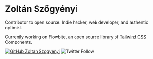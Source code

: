 # Zoltán Szőgyényi

Contributor to open source. Indie hacker, web developer, and authentic optimist.

Currently working on Flowbite, an open source library of [Tailwind CSS Components](https://flowbite.com/docs/getting-started/introduction/).

[![GitHub Zoltan Szogyenyi](https://img.shields.io/github/followers/heychazza?label=follow&style=social)](https://github.com/zoltanszogyenyi)
![Twitter Follow](https://img.shields.io/twitter/follow/zoltanszogyenyi?style=social)
